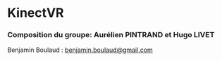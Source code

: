 # KinectVR
### Composition du groupe: Aurélien PINTRAND et Hugo LIVET
Benjamin Boulaud : benjamin.boulaud@gmail.com